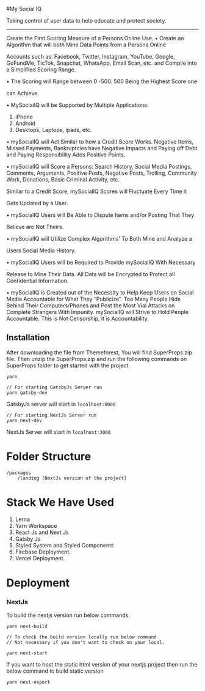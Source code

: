 #My Social IQ

Taking control of user data to help educate and protect society. 

---
Create the First Scoring Measure of a Persons Online Use.
• Create an Algorithm that will both Mine Data Points from a Persons Online

Accounts such as: Facebook, Twitter, Instagram, YouTube, Google,
GoFundMe, TicTok, Snapchat, WhatsApp, Email Scan, etc. and Compile into
a Simplified Scoring Range.

• The Scoring will Range between 0 -500. 500 Being the Highest Score one

can Achieve.

• MySocialIQ will be Supported by Multiple Applications:

1. iPhone
2. Android
3. Desktops, Laptops, ipads, etc.

• mySocialIQ will Act Similar to how a Credit Score Works. Negative Items,
Missed Payments, Bankruptcies have Negative Impacts and Paying off Debt
and Paying Responsibility Adds Positive Points.

• mySocialIQ will Score a Persons: Search History, Social Media Postings,
Comments, Arguments, Positive Posts, Negative Posts, Trolling, Community
Work, Donations, Basic Criminal Activity, etc.

Similar to a Credit Score, mySocialIQ Scores will Fluctuate Every Time it

Gets Updated by a User.

• mySocialIQ Users will Be Able to Dispute Items and/or Posting That They

Believe are Not Theirs.

• mySocialIQ will Utilize Complex Algorithms' To Both Mine and Analyze a

Users Social Media History.

• mySocialIQ Users will be Required to Provide mySocialIQ With Necessary

Release to Mine Their Data. All Data will be Encrypted to Protect all
Confidential Information.

• mySocialIQ is Created out of the Necessity to Help Keep Users on Social
Media Accountable for What They “Publicize”. Too Many People Hide Behind
Their Computers/Phones and Post the Most Vial Attacks on Complete
Strangers With Impunity. mySocialIQ will Strive to Hold People Accountable.
This is Not Censorship, it is Accountability.

## Installation

After downloading the file from Themeforest, You will find SuperProps.zip file. Then unzip the SuperProps.zip and run the following commands on SuperProps folder to get started with the project.

```
yarn
```

```
// For starting GatsbyJs Server run
yarn gatsby-dev
```

GatsbyJs server will start in `localhost:8000`

```
// For starting NextJs Server run
yarn next-dev
```

NextJs Server will start in `localhost:3000`


# Folder Structure

```
/packages
	/landing [NextJs version of the project]
```

# Stack We Have Used

1. Lerna
2. Yarn Workspace
3. React Js and Next Js
4. Gatsby Js
5. Styled System and Styled Components
6. Firebase Deployment.
7. Vercel Deployment.


# Deployment

### NextJs

To build the nextjs version run below commands.

```
yarn next-build

// To check the build version locally run below command
// Not necessary if you don't want to check on your local.

yarn next-start
```

If you want to host the static html version of your nextjs project then run the below command to build static version

```
yarn next-export
```


